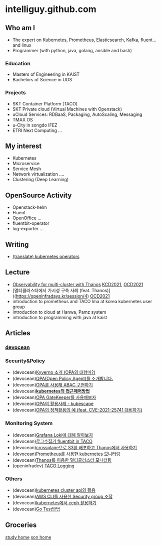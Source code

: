 # intelliguy.github.com

## Who am I
- The expert on Kubernetes, Prometheus, Elasticsearch, Kafka, fluent... and linux
- Programmer (with python, java, golang, ansible and bash)

### Education
- Masters of Engineering in KAIST
- Bachelors of Science in UOS

### Projects
- SKT Container Platform (TACO)
- SKT Private cloud (Virtual Machines with Openstack)
- uCloud Services: RDBaaS, Packaging, AutoScaling, Messaging
- TMAX OS
- u-City in songdo IFEZ
- ETRI Next Computing
...

## My interest
- Kubernetes
- Microservice
- Service Mesh
- Network virtualization
....
- Clustering (Deep Learning)

## OpenSource Activity
- Openstack-helm
- Fluent
- OpenOffice
...
- fluentbit-operator
- log-exporter
...

## Writing 
- [(translate) kubernetes operators](http://www.acornpub.co.kr/book/kubernetes-operators)

## Lecture 
- [Observability for multi-cluster with Thanos](https://www.youtube.com/watch?v=XyLg73BlfH8&list=PLj6h78yzYM2OO9_EWXS13LxAe-Bkn0xXt&index=6&t=1s) [KCD2021](https://community.cncf.io/events/details/cncf-kcd-korea-presents-kubernetes-community-days-korea/), [OCD2021](https://openinfradays.kr/session/4)
- [멀티클러스터에서 가시성 구축 사례 (feat. Thanos)]((https://openinfradays.kr/session/4) [OCD2021](https://openinfradays.kr/session/4)
- introduction to prometheus and TACO lma at korea kubernetes user group
- introduction to cloud at Hanwa, Pamz system
- introduction to programming with java at kaist 

## Articles
### [devocean](https://devocean.sk.com/experts/view.do?ID=si.im)

### Security&Policy
- (devocean)[Kyverno 소개 (OPA의 대항마?)](https://devocean.sk.com/blog/techBoardDetail.do?ID=163561)
- (devocean)[OPA(Open Policy Agent)를 소개합니다.](https://devocean.sk.com/blog/techBoardDetail.do?ID=163522)
- (devocean)[OPA를 사용해 ABAC 구현하기](https://devocean.sk.com/experts/techBoardDetail.do?ID=163580)
- (devocean)[**kubernetes의 접근제어방법**](https://devocean.sk.com/experts/techBoardDetail.do?ID=163941)
- (devocean)[OPA GateKeeper를 사용해보자](https://devocean.sk.com/experts/techBoardDetail.do?ID=164004)
- (devocean)[OPA의 활용사례 - kubescape](https://devocean.sk.com/experts/techBoardDetail.do?ID=164199)
- (devocean)[OPA의 정책활용의 예 (feat. CVE-2021-25741 대비하기)](https://devocean.sk.com/experts/techBoardDetail.do?ID=164169)

### Monitoring System
- (devocean)[Grafana Loki에 대해 알아보자](https://devocean.sk.com/experts/techBoardDetail.do?ID=163964)
- (devocean)[로그수집기 fluentbit in TACO](https://devocean.sk.com/experts/techBoardDetail.do?ID=164148)
- (devocean)[crossplane으로 S3를 배포하고 Thanos에서 사용하기](https://devocean.sk.com/blog/techBoardDetail.do?ID=163508)
- (devocean)[Prometheus를 사용한 kubernetes 모니터링](https://devocean.sk.com/blog/techBoardDetail.do?ID=163447)
- (devocean)[Thanos를 이용한 멀티클러스터 모니터링](https://devocean.sk.com/blog/techBoardDetail.do?ID=163458&)
- (openinfradev) [TACO Logging](https://openinfradev.github.io/TACOLogging/)

### Others
- (devocean)[kubernetes cluster api의 활용](https://devocean.sk.com/experts/techBoardDetail.do?ID=163861)
- (devocean)[AWS CLI를 사용한 Security group 조작](https://devocean.sk.com/experts/techBoardDetail.do?ID=163725)
- (devocean)[kubernetes에서 ceph 활용하기](https://devocean.sk.com/experts/techBoardDetail.do?ID=163924)
- (devocean)[Go Test방법](https://devocean.sk.com/experts/techBoardDetail.do?ID=163605)

## Groceries

[study home](https://heavenly-part-d73.notion.site/Study-Main-5135d6afb03f4312846fef2e0d50cf4d)
[son home](https://imkavin.github.io/)

